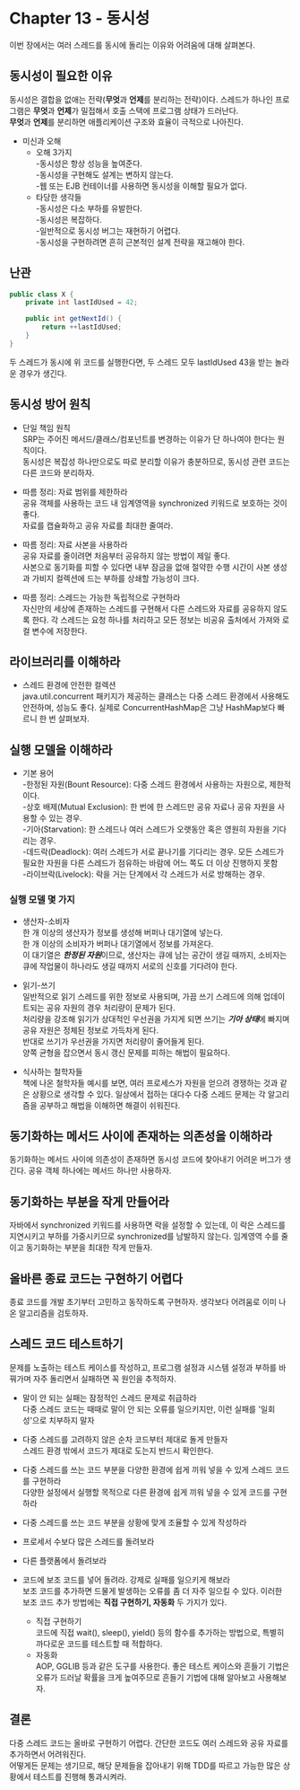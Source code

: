 # Chapter 13 - 동시성

이번 장에서는 여러 스레드를 동시에 돌리는 이유와 어려움에 대해 살펴본다.


## 동시성이 필요한 이유

동시성은 결합을 없애는 전략(**무엇**과 **언제**를 분리하는 전략)이다. 스레드가 하나인 프로그램은 **무엇**과 **언제**가 밀접해서 호출 스택에 프로그램 상태가 드러난다.</br>
**무엇**과 **언제**를 분리하면 애플리케이션 구조와 효율이 극적으로 나아진다.

- 미신과 오해</br>
  - 오해 3가지</br>
    -동시성은 항상 성능을 높여준다.</br>
    -동시성을 구현해도 설계는 변하지 않는다.</br>
    -웹 또는 EJB 컨테이너를 사용하면 동시성을 이해할 필요가 없다.</br>
  - 타당한 생각들</br>
    -동시성은 다소 부하를 유발한다.</br>
    -동시성은 복잡하다.</br>
    -일반적으로 동시성 버그는 재현하기 어렵다.</br>
    -동시성을 구현하려면 흔히 근본적인 설계 전략을 재고해야 한다.


## 난관

```java
public class X {
    private int lastIdUsed = 42;

    public int getNextId() {
        return ++lastIdUsed;
    }
}
```

두 스레드가 동시에 위 코드를 실행한다면, 두 스레드 모두 lastIdUsed 43을 받는 놀라운 경우가 생긴다.</br>


## 동시성 방어 원칙

- 단일 책임 원칙</br>
SRP는 주어진 메서드/클래스/컴포넌트를 변경하는 이유가 단 하나여야 한다는 원칙이다.</br>
동시성은 복잡성 하나만으로도 따로 분리할 이유가 충분하므로, 동시성 관련 코드는 다른 코드와 분리하자.

- 따름 정리: 자료 범위를 제한하라</br>
공유 객체를 사용하는 코드 내 임계영역을 synchronized 키워드로 보호하는 것이 좋다.</br>
자료를 캡슐화하고 공유 자료를 최대한 줄여라.

- 따름 정리: 자료 사본을 사용하라</br>
공유 자료를 줄이려면 처음부터 공유하지 않는 방법이 제일 좋다.</br>
사본으로 동기화를 피할 수 있다면 내부 잠금을 없애 절약한 수행 시간이 사본 생성과 가비지 컬렉션에 드는 부하를 상쇄할 가능성이 크다.

- 따름 정리: 스레드는 가능한 독립적으로 구현하라</br>
자신만의 세상에 존재하는 스레드를 구현해서 다른 스레드와 자료를 공유하지 않도록 한다. 각 스레드는 요청 하나를 처리하고 모든 정보는 비공유 출처에서 가져와 로컬 변수에 저장한다.


## 라이브러리를 이해하라

- 스레드 환경에 안전한 컬렉션</br>
java.util.concurrent 패키지가 제공하는 클래스는 다중 스레드 환경에서 사용해도 안전하며, 성능도 좋다. 실제로 ConcurrentHashMap은 그냥 HashMap보다 빠르니 한 번 살펴보자.</br>


## 실행 모델을 이해하라

- 기본 용어</br>
-한정된 자원(Bount Resource): 다중 스레드 환경에서 사용하는 자원으로, 제한적이다.</br>
-상호 배제(Mutual Exclusion): 한 번에 한 스레드만 공유 자료나 공유 자원을 사용할 수 있는 경우.</br>
-기아(Starvation): 한 스레드나 여러 스레드가 오랫동안 혹은 영원히 자원을 기다리는 경우. </br>
-데드락(Deadlock): 여러 스레드가 서로 끝나기를 기다리는 경우. 모든 스레드가 필요한 자원을 다른 스레드가 점유하는 바람에 어느 쪽도 더 이상 진행하지 못함</br>
-라이브락(Livelock): 락을 거는 단계에서 각 스레드가 서로 방해하는 경우.</br>

### 실행 모델 몇 가지

- 생산자-소비자</br>
한 개 이상의 생산자가 정보를 생성해 버퍼나 대기열에 넣는다.</br>
한 개 이상의 소비자가 버퍼나 대기열에서 정보를 가져온다.</br>
이 대기열은 ***한정된 자원***이므로, 생산자는 큐에 남는 공간이 생길 때까지, 소비자는 큐에 작업물이 하나라도 생길 때까지 서로의 신호를 기다려야 한다.

- 읽기-쓰기</br>
일반적으로 읽기 스레드를 위한 정보로 사용되며, 가끔 쓰기 스레드에 의해 업데이트되는 공유 자원의 경우 처리량이 문제가 된다.</br>
처리량을 강조해 읽기가 상대적인 우선권을 가지게 되면 쓰기는 ***기아 상태***에 빠지며 공유 자원은 정체된 정보로 가득차게 된다.</br>
반대로 쓰기가 우선권을 가지면 처리량이 줄어들게 된다.</br>
양쪽 균형을 잡으면서 동시 갱신 문제를 피하는 해법이 필요하다.

- 식사하는 철학자들</br>
책에 나온 철학자들 예시를 보면, 여러 프로세스가 자원을 얻으려 경쟁하는 것과 같은 상황으로 생각할 수 있다. 일상에서 접하는 대다수 다중 스레드 문제는 각 알고리즘을 공부하고 해법을 이해하면 해결이 쉬워진다.


## 동기화하는 메서드 사이에 존재하는 의존성을 이해하라

동기화하는 메서드 사이에 의존성이 존재하면 동시성 코드에 찾아내기 어려운 버그가 생긴다. 공유 객체 하나에는 메서드 하나만 사용하자.


## 동기화하는 부분을 작게 만들어라

자바에서 synchronized 키워드를 사용하면 락을 설정할 수 있는데, 이 락은 스레드를 지연시키고 부하를 가중시키므로 synchronized를 남발하지 않는다. 임계영역 수를 줄이고 동기화하는 부분을 최대한 작게 만들자.


## 올바른 종료 코드는 구현하기 어렵다

종료 코드를 개발 초기부터 고민하고 동작하도록 구현하자. 생각보다 어려움로 이미 나온 알고리즘을 검토하자.


## 스레드 코드 테스트하기

문제를 노출하는 테스트 케이스를 작성하고, 프로그램 설정과 시스템 설정과 부하를 바꿔가며 자주 돌리면서 실패하면 꼭 원인을 추적하자.

- 말이 안 되는 실패는 잠정적인 스레드 문제로 취급하라</br>
다중 스레드 코드는 때때로 말이 안 되는 오류를 일으키지만, 이런 실패를 '일회성'으로 치부하지 말자

- 다중 스레드를 고려하지 않은 순차 코드부터 제대로 돌게 만들자</br>
스레드 환경 밖에서 코드가 제대로 도는지 반드시 확인한다.

- 다중 스레드를 쓰는 코드 부분을 다양한 환경에 쉽게 끼워 넣을 수 있게 스레드 코드를 구현하라</br>
다양한 설정에서 실행할 목적으로 다른 환경에 쉽게 끼워 넣을 수 있게 코드를 구현하라

- 다중 스레드를 쓰는 코드 부분을 상황에 맞게 조율할 수 있게 작성하라

- 프로세서 수보다 많은 스레드를 돌려보라

- 다른 플랫폼에서 돌려보라

- 코드에 보조 코드를 넣어 돌려라. 강제로 실패를 일으키게 해보라</br>
보조 코드를 추가하면 드물게 발생하는 오류를 좀 더 자주 일으킬 수 있다. 이러한 보조 코드 추가 방법에는 **직접 구현하기, 자동화** 두 가지가 있다.</br>
    - 직접 구현하기</br>
    코드에 직접 wait(), sleep(), yield() 등의 함수를 추가하는 방법으로, 특별히 까다로운 코드를 테스트할 때 적합하다.
    - 자동화</br>
    AOP, GGLIB 등과 같은 도구를 사용한다. 좋은 테스트 케이스와 흔들기 기법은 오류가 드러날 확률을 크게 높여주므로 흔들기 기법에 대해 알아보고 사용해보자.


## 결론

다중 스레드 코드는 올바로 구현하기 어렵다. 간단한 코드도 여러 스레드와 공유 자료를 추가하면서 어려워진다.</br>
어떻게든 문제는 생기므로, 해당 문제들을 잡아내기 위해 TDD를 따르고 가능한 많은 상황에서 테스트를 진행해 통과시켜라.

